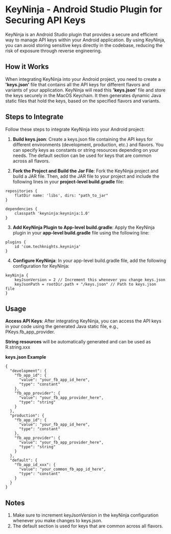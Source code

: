 # KeyNinja - Android Studio Plugin for Securing API Keys
KeyNinja is an Android Studio plugin that provides a secure and efficient way to manage API keys within your Android application. By using KeyNinja, you can avoid storing sensitive keys directly in the codebase, reducing the risk of exposure through reverse engineering.

## How it Works
When integrating KeyNinja into your Android project, you need to create a **'keys.json'** file that contains all the API keys for different flavors and variants of your application. KeyNinja will read this **'keys.json'** file and store the keys securely in the MacOS Keychain. It then generates dynamic Java static files that hold the keys, based on the specified flavors and variants.

## Steps to Integrate
Follow these steps to integrate KeyNinja into your Android project:

1. **Build keys.json**: Create a keys.json file containing the API keys for different environments (development, production, etc.) and flavors. You can specify keys as constants or string resources depending on your needs. The default section can be used for keys that are common across all flavors.

2. **Fork the Project and Build the Jar File**: Fork the KeyNinja project and build a JAR file. Then, add the JAR file to your project and include the following lines in your **project-level build.gradle** file:

```
repositories {
    flatDir name: 'libs', dirs: "path_to_jar"
}

dependencies {
    classpath 'keyninja:keyninja:1.0'
}
```
3. **Add KeyNinja Plugin to App-level build.gradle**: Apply the KeyNinja plugin in your **app-level build.gradle** file using the following line:

```
plugins {
    id 'com.techknights.keyninja'
}
```
4. **Configure KeyNinja**: In your app-level build.gradle file, add the following configuration for KeyNinja:

```
keyNinja {
    keyJsonVersion = 2 // Increment this whenever you change keys.json
    keyJsonPath = rootDir.path + "/keys.json" // Path to keys.json file
}
```

## Usage
**Access API Keys**: After integrating KeyNinja, you can access the API keys in your code using the generated Java static file, e.g., PKeys.fb_app_provider.

**String resources** will be automatically generated and can be used as R.string.xxx

**keys.json Example**

```
{
  "development": {
    "fb_app_id": {
      "value": "your_fb_app_id_here",
      "type": "constant"
    },
    "fb_app_provider": {
      "value": "your_fb_app_provider_here",
      "type": "string"
    }
  },
  "production": {
    "fb_app_id": {
      "value": "your_fb_app_id_here",
      "type": "constant"
    },
    "fb_app_provider": {
      "value": "your_fb_app_provider_here",
      "type": "string"
    }
  },
  "default": {
    "fb_app_id_xxx": {
      "value": "your_common_fb_app_id_here",
      "type": "constant"
    }
  }
}
```

## Notes
1. Make sure to increment keyJsonVersion in the keyNinja configuration whenever you make changes to keys.json.
2. The default section is used for keys that are common across all flavors.
